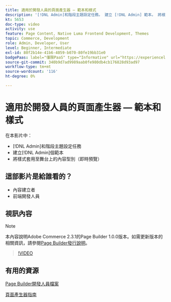 ```yaml
---
title: 適用於開發人員的頁面產生器 — 範本和樣式
description: '[!DNL Admin]和階段主題設定任務。 建立 [!DNL Admin] 範本​。 將樣式套用至舞台上的內容型別（即時預覽）。'
kt: 5653
doc-type: video
activity: use
feature: Page Content, Native Luma Frontend Development, Themes
topic: Commerce, Development
role: Admin, Developer, User
level: Beginner, Intermediate
exl-id: 80f2b14e-41b6-4059-b070-80fe19bb31e0
badgePaas: label="僅限PaaS" type="Informative" url="https://experienceleague.adobe.com/en/docs/commerce/user-guides/product-solutions" tooltip="僅適用於雲端專案(Adobe管理的PaaS基礎結構)和內部部署專案的Adobe Commerce 。"
source-git-commit: 340b9d7ad9989aab0fe980db4cb176828d93ad97
workflow-type: tm+mt
source-wordcount: '116'
ht-degree: 0%

---
```


# 適用於開發人員的頁面產生器 — 範本和樣式

在本影片中：

- [!DNL Admin]和階段主題設定任務
- 建立[!DNL Admin]個範本&#x200B;
- 將樣式套用至舞台上的內容型別（即時預覽）

## 這部影片是給誰看的？

- 內容建立者
- 前端開發人員

## 視訊內容

>[!NOTE]
>
>本內容說明Adobe Commerce 2.3.1的Page Builder 1.0.0版本。如需更新版本的相關資訊，請參閱[Page Builder發行說明](https://experienceleague.adobe.com/docs/commerce-admin/page-builder/release-notes.html)。

>[!VIDEO](https://video.tv.adobe.com/v/35712?quality=12&learn=on)

## 有用的資源

[Page Builder開發人員檔案](https://developer.adobe.com/commerce/frontend-core/page-builder/)

[頁面產生器指南](https://experienceleague.adobe.com/docs/commerce-admin/page-builder/introduction.html)
